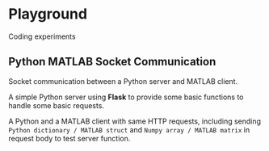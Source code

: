 # Playground

Coding experiments

## Python MATLAB Socket Communication

Socket communication between a Python server and MATLAB client.

A simple Python server using **Flask** to provide some basic functions to handle some basic requests.

A Python and a MATLAB client with same HTTP requests, including sending `Python dictionary / MATLAB struct` and `Numpy array / MATLAB matrix` in request body to test server function.
